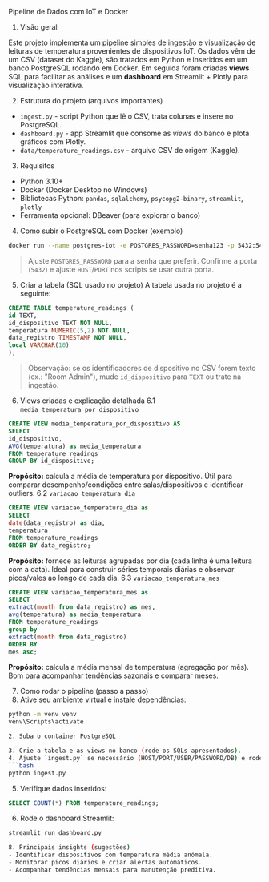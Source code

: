 Pipeline de Dados com IoT e Docker

1. Visão geral

Este projeto implementa um pipeline simples de ingestão e visualização de leituras de temperatura
provenientes de dispositivos IoT.
Os dados vêm de um CSV (dataset do Kaggle), são tratados em Python e inseridos em um banco
PostgreSQL rodando em Docker.
Em seguida foram criadas **views** SQL para facilitar as análises e um **dashboard** em Streamlit +
Plotly para visualização interativa.

2. Estrutura do projeto (arquivos importantes)

- `ingest.py` - script Python que lê o CSV, trata colunas e insere no PostgreSQL.
- `dashboard.py` - app Streamlit que consome as _views_ do banco e plota gráficos com Plotly.
- `data/temperature_readings.csv` - arquivo CSV de origem (Kaggle).

3. Requisitos

- Python 3.10+
- Docker (Docker Desktop no Windows)
- Bibliotecas Python: `pandas`, `sqlalchemy`, `psycopg2-binary`, `streamlit`, `plotly`
- Ferramenta opcional: DBeaver (para explorar o banco)

4. Como subir o PostgreSQL com Docker (exemplo)

```bash
docker run --name postgres-iot -e POSTGRES_PASSWORD=senha123 -p 5432:5432 -d postgres
```

> Ajuste `POSTGRES_PASSWORD` para a senha que preferir. Confirme a porta (`5432`) e ajuste
> `HOST`/`PORT` nos scripts se usar outra porta.

5. Criar a tabela (SQL usado no projeto)
   A tabela usada no projeto é a seguinte:

```sql
CREATE TABLE temperature_readings (
id TEXT,
id_dispositivo TEXT NOT NULL,
temperatura NUMERIC(5,2) NOT NULL,
data_registro TIMESTAMP NOT NULL,
local VARCHAR(10)
);
```

> Observação: se os identificadores de dispositivo no CSV forem texto (ex.: "Room Admin"), mude
> `id_dispositivo` para `TEXT` ou trate na ingestão.

6. Views criadas e explicação detalhada
   6.1 `media_temperatura_por_dispositivo`

```sql
CREATE VIEW media_temperatura_por_dispositivo AS
SELECT
id_dispositivo,
AVG(temperatura) as media_temperatura
FROM temperature_readings
GROUP BY id_dispositivo;
```

**Propósito:** calcula a média de temperatura por dispositivo. Útil para comparar desempenho/condições
entre salas/dispositivos e identificar outliers.
6.2 `variacao_temperatura_dia`

```sql
CREATE VIEW variacao_temperatura_dia as
SELECT
date(data_registro) as dia,
temperatura
FROM temperature_readings
ORDER BY data_registro;
```

**Propósito:** fornece as leituras agrupadas por dia (cada linha é uma leitura com a data). Ideal para
construir séries temporais diárias e observar picos/vales ao longo de cada dia.
6.3 `variacao_temperatura_mes`

```sql
CREATE VIEW variacao_temperatura_mes as
SELECT
extract(month from data_registro) as mes,
avg(temperatura) as media_temperatura
FROM temperature_readings
group by
extract(month from data_registro)
ORDER BY
mes asc;
```

**Propósito:** calcula a média mensal de temperatura (agregação por mês). Bom para acompanhar
tendências sazonais e comparar meses.

7. Como rodar o pipeline (passo a passo)
1. Ative seu ambiente virtual e instale dependências:

````bash
python -m venv venv
venv\Scripts\activate

2. Suba o container PostgreSQL

3. Crie a tabela e as views no banco (rode os SQLs apresentados).
4. Ajuste `ingest.py` se necessário (HOST/PORT/USER/PASSWORD/DB) e rode:
```bash
python ingest.py
````

5. Verifique dados inseridos:

```sql
SELECT COUNT(*) FROM temperature_readings;
```

6. Rode o dashboard Streamlit:

```bash
streamlit run dashboard.py

8. Principais insights (sugestões)
- Identificar dispositivos com temperatura média anômala.
- Monitorar picos diários e criar alertas automáticos.
- Acompanhar tendências mensais para manutenção preditiva.
```

